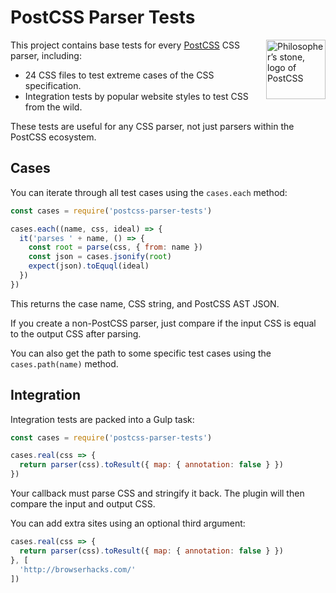 # PostCSS Parser Tests

<img align="right" width="95" height="95"
     title="Philosopher’s stone, logo of PostCSS"
     src="http://postcss.github.io/postcss/logo.svg">

This project contains base tests for every [PostCSS] CSS parser, including:

* 24 CSS files to test extreme cases of the CSS specification.
* Integration tests by popular website styles to test CSS from the wild.

These tests are useful for any CSS parser, not just parsers within the PostCSS ecosystem.

[PostCSS]: https://github.com/postcss/postcss


## Cases

You can iterate through all test cases using the `cases.each` method:

```js
const cases = require('postcss-parser-tests')

cases.each((name, css, ideal) => {
  it('parses ' + name, () => {
    const root = parse(css, { from: name })
    const json = cases.jsonify(root)
    expect(json).toEquql(ideal)
  })
})
```

This returns the case name, CSS string, and PostCSS AST JSON.

If you create a non-PostCSS parser, just compare if the input CSS is equal to the output CSS after parsing.

You can also get the path to some specific test cases using the `cases.path(name)` method.


## Integration

Integration tests are packed into a Gulp task:

```js
const cases = require('postcss-parser-tests')

cases.real(css => {
  return parser(css).toResult({ map: { annotation: false } })
})
```

Your callback must parse CSS and stringify it back. The plugin will then compare the input
and output CSS.

You can add extra sites using an optional third argument:

```js
cases.real(css => {
  return parser(css).toResult({ map: { annotation: false } })
}, [
  'http://browserhacks.com/'
])
```
